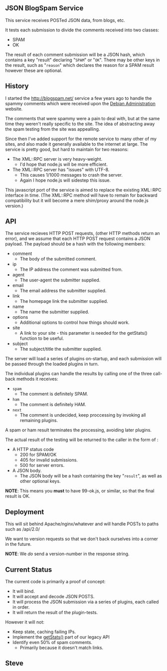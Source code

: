 
JSON BlogSpam Service
---------------------

This service receives POSTed JSON data, from blogs, etc.

It tests each submission to divide the comments received into two classes:

* SPAM
* OK

The result of each comment submission will be a JSON hash, which contains a key
"result" declaring "`SPAM`" or "`OK`".  There may be other keys in the result,
such as "`reason`" which declares the reason for a SPAM result however these
are optional.



History
-------

I started the http://blogspam.net/ service a few years ago to handle the spammy
comments which were received upon the [Debian Administration](http://www.debian-administration.org/) website.

The comments that were spammy were a pain to deal with, but at the same time they
weren't really specific to the site.  The idea of abstracting away the spam
testing from the site was appealling.

Since then I've added support for the remote service to many other of my sites,
and also made it generally available to the internet at large.  The service is
pretty good, but hard to maintain for two reasons:

* The XML::RPC server is very heavy-weight.
   * I'd hope that node.js will be more efficient.
* The XML::RPC server has "issues" with UTF-8.
   * This causes 1/1000 messages to crash the server.
   * Again I hope node.js will sidestep this issue.

This javascript port of the service is aimed to replace the existing XML::RPC
interface in time.  (The XML::RPC method will have to remain for backward compatibility
but it will become a mere shim/proxy around the node.js version.)


API
---

The service recieves HTTP POST requests, (other HTTP methods return an error), and
we assume that each HTTP POST request contains a JSON payload.   The payload
should be a hash with the following members:

* comment
   * The body of the submitted comment.
* ip
   * The IP address the comment was submitted from.
* agent
   * The user-agent the submitter supplied.
* email
   * The email address the submitter supplied.
* link
   * The homepage link the submitter supplied.
* name
   * The name the submitter supplied.
* options
   * Additional options to control how things should work.
* site
   * A link to your site - this parameter is needed for the getStats() function to be useful.
* subject
   * The subject/title the submitter supplied.


The server will load a series of plugins on-startup, and each submission will be
passed through the loaded plugins in turn.

The individual plugins can handle the results by calling one of the three call-back
methods it receives:

* `spam`
   * The comment is definitely SPAM.
* `ham`
   * The comment is definitely HAM.
* `next`
   * The comment is undecided, keep proccessing by invoking all remaining plugins.

A spam or ham result terminates the processing, avoiding later plugins.

The actual result of the testing will be returned to the caller in the form of :

* A HTTP status code
   * 200 for SPAM/OK
   * 405 for invalid submissions.
   * 500 for server errors.
* A JSON body.
   * The JSON body will be a hash containing the key "`result`", as well as other optional keys.


**NOTE**: This means you **must** to have 99-ok.js, or similar, so that the final result is OK.

Deployment
----------

This will sit behind Apache/nginx/whatever and will handle POSTs to paths
such as /api/2.0/

We want to version requests so that we don't back ourselves into a corner in the future.

**NOTE**: We _do_ send a version-number in the response string.



Current Status
--------------

The current code is primarily a proof of concept:

* It will bind.
* It will accept and decode JSON POSTS.
* It will process the JSON submission via a series of plugins, each called in order.
* It will return the result of the plugin-tests.

However it will not:

* Keep state, caching failing IPs.
* Implement the [getStats()](http://blogspam.net/api/getStats.html) part of our legacy API
* Identify even 50% of spam comments.
    * Primarily because it doesn't match links.

Steve
--
